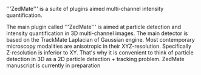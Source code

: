 '''ZedMate''' is a suite of plugins aimed multi-channel intensity quantification.

The main plugin called '''ZedMate''' is aimed at particle detection and intensity quantification in 3D multi-channel images. The main detector is based on the TrackMate Laplacian of Gaussian engine. Most contemporary microscopy modalities are anisotropic in their XYZ-resolution. Specifically Z-resolution is inferior to XY. That's why it is convenient to think of particle detection in 3D as a 2D particle detection + tracking problem. ZedMate manuscript is currently in preparation
